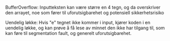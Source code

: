 BufferOverflow:
Inputteksten kan være større en 4 tegn, og da overskriver den arrayet,
noe som fører til uforutsigbarehet og potensiell sikkerhetsrisiko

Uendelig løkke:
Hvis "e" tegnet ikke kommer i input, kjører koden i en uendelig løkke, og
kan prøve å få lese av minnet den ikke har tilgang til, som kan føre til
segmentation fault, og generelt uforutsigbarehet.
